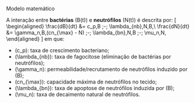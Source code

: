 Modelo matemático

A interação entre **bactérias** \(B(t)\) e **neutrófilos** \(N(t)\) é descrita por:
\[
\begin{aligned}
\frac{dB}{dt} &= c_p\,B \;-\; \lambda_{nb}\,N\,B,\\
\frac{dN}{dt} &= \gamma_n\,B\,(cn_{\max} - N) \;-\; \lambda_{bn}\,N\,B \;-\; \mu_n\,N,
\end{aligned}
\]
em que:
- \(c_p\): taxa de crescimento bacteriano;
- \(\lambda_{nb}\): taxa de fagocitose (eliminação de bactérias por neutrófilos);
- \(\gamma_n\): permeabilidade/recrutamento de neutrófilos induzido por \(B\);
- \(cn_{\max}\): capacidade máxima de neutrófilos no tecido;
- \(\lambda_{bn}\): taxa de apoptose de neutrófilos induzida por \(B\);
- \(\mu_n\): taxa de decaimento natural de neutrófilos.
